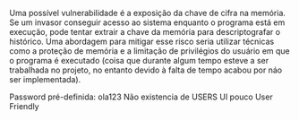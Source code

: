Uma possível vulnerabilidade é a exposição da chave de cifra na memória. Se um invasor conseguir acesso ao sistema enquanto o programa está em execução, pode tentar extrair a chave da memória para descriptografar o histórico. Uma abordagem para mitigar esse risco seria utilizar técnicas como a proteção de memória e a limitação de privilégios do usuário em que o programa é executado (coisa que durante algum tempo esteve a ser trabalhada no projeto, no entanto devido à falta de tempo acabou por náo ser implementada).

Password pré-definida: ola123
Não existencia de USERS
UI pouco User Friendly
